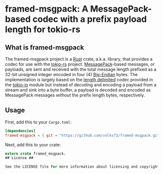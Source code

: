# framed-msgpack: A MessagePack-based codec with a prefix payload length for tokio-rs #

## What is framed-msgpack

The framed-msgpack project is a [Rust](http://www.rust-lang.org) crate, a.k.a. library, that provides a codec for use with the [tokio-rs](https://tokio.rs/) project. [MessagePack](http://msgpack.org/index.html)-based messages, or payloads, are sent and received with the total message length prefixed as a 32-bit unsigned integer encoded in four (4) [Big-Endian](https://en.wikipedia.org/wiki/Endianness) bytes. The implementation is largely based on the [length delimited](https://docs.rs/tokio-io/0.1.2/tokio_io/codec/length_delimited/index.html) codec provided in the [tokio-io](https://docs.rs/tokio-io/0.1.2/tokio_io/) module but instead of decoding and encoding a payload from a stream and sink into a byte buffer, a payload is decoded and encoded as MessagePack messages _without_ the prefix length bytes, respectively.

## Usage ##

First, add this to your `Cargo.toml`:

```toml
[dependencies]
framed-msgpack = { git = "https://github.com/volks73/framed-msgpack.git" }
```

Next, add this to your crate:

```rust
extern crate framed_msgpack;
## License ##

See the LICENSE file for more information about licensing and copyright.

